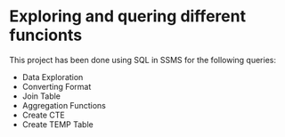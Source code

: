# Exploring and quering different funcionts 

This project has been done using SQL in SSMS for the following queries: 

- Data Exploration
- Converting Format
- Join Table
- Aggregation Functions
- Create CTE
- Create TEMP Table
